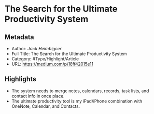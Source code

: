# The Search for the Ultimate Productivity System

## Metadata

* Author: *Jack Heimbigner*
* Full Title: The Search for the Ultimate Productivity System
* Category: #Type/Highlight/Article
* URL: https://medium.com/p/18ff42015e11

## Highlights

* The system needs to merge notes, calendars, records, task lists, and contact info in once place.
* The ultimate productivity tool is my iPad/iPhone combination with OneNote, Calendar, and Contacts.
